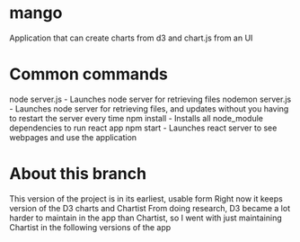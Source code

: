 # mango

Application that can create charts from d3 and chart.js from an UI

# Common commands

node server.js - Launches node server for retrieving files
nodemon server.js - Launches node server for retrieving files, and updates without you having to restart the server every time
npm install - Installs all node_module dependencies to run react app
npm start - Launches react server to see webpages and use the application

# About this branch
This version of the project is in its earliest, usable form
Right now it keeps version of the D3 charts and Chartist
From doing research, D3 became a lot harder to maintain in the app than Chartist, so I went with just maintaining Chartist in the following versions of the app
